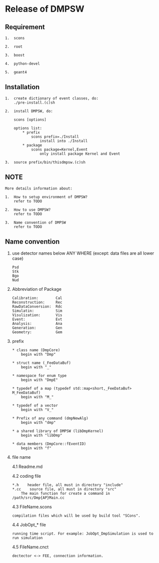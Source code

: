 Release of DMPSW
================

##  Requirement

    1.  scons

    2.  root

    3.  boost

    4.  python-devel 

    5.  geant4

##  Installation

    1.  create dictionary of event classes, do:
        ./pre-install.(c)sh

    2.  install DMPSW, do:

        scons [options]

        options list:
            * prefix
                scons prefix=./Install
                    install into ./Install
            * package
                scons package=Kernel,Event
                    only install package Kernel and Event

    3.  source prefix/bin/thisdmpsw.(c)sh


##  NOTE

    More details information about:

    1.  How to setup environment of DMPSW?
        refer to TODO

    2.  How to use DMPSW?
        refer to TODO

    3.  Name convention of DMPSW
        refer to TODO

##  Name convention

1.  use detector names below ANY WHERE (except: data files are all lower case)

        Psd
        Stk
        Bgo
        Nud

2.  Abbreviation of Package

        Calibration:        Cal
        Reconstruction:     Rec
        RawDataConversion:  Rdc
        Simulatin:          Sim
        Visulization:       Vis
        Event:              Evt
        Analysis:           Ana
        Generation:         Gen
        Geometry:           Gem

3.  prefix

        * class name (DmpCore)
            begin with "Dmp"

        * struct name (_FeeDataBuf)
            begin with "_"

        * namespace for enum type
            begin with "DmpE"

        * typedef of a map (typedef std::map<short,_FeeDataBuf> M_FeeDataBuf)
            begin with "M_"

        * typedef of a vector
            begin with "V_"

        * Prefix of any command (dmpNewAlg)
            begin with "dmp"

        * a shared library of DMPSW (libDmpKernel)
            begin with "libDmp"

        * data members (DmpCore::fEventID)
            begin with "f"

4.  file name

    4.1  Readme.md

    4.2  coding file

        *.h    header file, all must in directory "include"
        *.cc    source file, all must in directory "src"
            The main function for create a command in /path/src/Dmp{AP}Main.cc

    4.3  FileName.scons

        compilation files which will be used by build tool "SCons".

    4.4  JobOpt_* file

        running time script. For example: JobOpt_DmpSimulation is used to run simulation

    4.5  FileName.cnct

        dectector <-> FEE, connection information.

